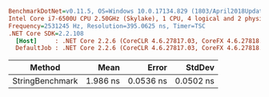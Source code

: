 ``` ini

BenchmarkDotNet=v0.11.5, OS=Windows 10.0.17134.829 (1803/April2018Update/Redstone4)
Intel Core i7-6500U CPU 2.50GHz (Skylake), 1 CPU, 4 logical and 2 physical cores
Frequency=2531245 Hz, Resolution=395.0625 ns, Timer=TSC
.NET Core SDK=2.2.108
  [Host]     : .NET Core 2.2.6 (CoreCLR 4.6.27817.03, CoreFX 4.6.27818.02), 64bit RyuJIT
  DefaultJob : .NET Core 2.2.6 (CoreCLR 4.6.27817.03, CoreFX 4.6.27818.02), 64bit RyuJIT


```
|          Method |     Mean |     Error |    StdDev |
|---------------- |---------:|----------:|----------:|
| StringBenchmark | 1.986 ns | 0.0536 ns | 0.0502 ns |
